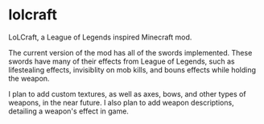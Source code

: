 # lolcraft
LoLCraft, a League of Legends inspired Minecraft mod.

The current version of the mod has all of the swords implemented. These swords have many of their effects from League of Legends, such as lifestealing effects, invisiblity on mob kills, and bouns effects while holding the weapon.

I plan to add custom textures, as well as axes, bows, and other types of weapons, in the near future.
I also plan to add weapon descriptions, detailing a weapon's effect in game.
